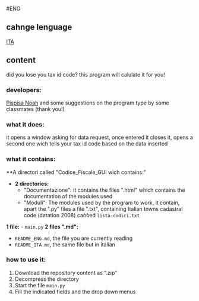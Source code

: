 #ENG
## cahnge lenguage
[ITA](docs/Ita.md)

## content
did you lose you tax id code? this program will calulate it for you!

### developers:
[Pispisa Noah](https://www.github.com/noahpispisa) and some suggestions on the program type by some classmates (thank you!)

### what it does:
it opens a window asking for data request, once entered it closes it, opens a second one wich tells your tax id code based on the data inserted

### what it contains:
**A directori called "Codice_Fiscale_GUI wich contains:"
  - **2 directories:**
    - "Documentazione": it contains the files ".html" which contains the documentation of the modules used
    - "Moduli": The modules used by the program to work, it contain, apart the ".py" files a file ".txt", containing Italian towns cadastral code (datation 2008) caòòed `lista-codici.txt`
    
  **1 file:**
    - `main.py`
**2 files ".md":**
  - `README_ENG.md`, the file you are currently reading
  - `README_ITA.md`, the same file but in italian

### how to use it:
  1. Download the repository content as ".zip"
  2. Decompress the directory
  3. Start the file `main.py`
  4. Fill the indicated fields and the drop down menus
